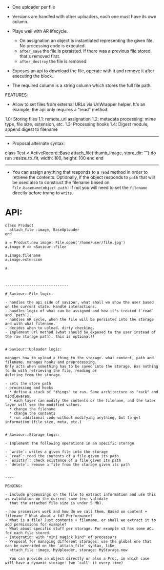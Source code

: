 - One uploader per file

- Versions are handled with other uploaders, each one must have its own
  column.

- Plays well with AR lifecycle.
  - On assignation an object is instantiated representing the given
    file. No processing code is executed.
  - `after_save` the file is persisted. If there was a previous file stored, that's removed first.
  - `after_destroy` the file is removed

- Exposes an api to download the file, operate with it and remove it
  after executing the block.

- The required column is a string column which stores the full file path.


FEATURES:

- Allow to set files from external URLs via UrlWrapper helper. It's an example, the api only requires a "read" method.


1.0: Storing files
1.1: remote_url assignation
1.2: metadata processing: mime type, file size, extension, etc.
1.3: Processing hooks
1.4: Digest module, append digest to filename


-----------

- Proposal alternate syntax:

class Test < ActiveRecord::Base
  attach_file(:thumb_image, store_dir: "") do
    run :resize_to_fit, width: 100, height: 100
  end
end

-----------


- You can assign anything that responds to a `read` method in order to retrieve the contents.
  Optionally, if the object responds to `path` that will be used also to construct the filename based on
  `File.basename(object.path)`
  If not you will need to set the `filename` directly before trying to `write`.


# API:

```
class Product
  attach_file :image, BaseUploader
end

a = Product.new image: File.open('/home/user/file.jpg')
a.image # => <Saviour::File>

a.image.filename
a.image.extension

a.



-----------------------------

# Saviour::File logic:

- handles the api side of saviour, what shall we show the user based on the current state. Handle interactions.
- handles logic of what can be assigned and how it's treated (`read` and `path`).
- handles AR cycle, when the file will be persisted into the storage and with what filename.
- decides when to upload. dirty checking.
- implement url method (what should be exposed to the user instead of the raw storage path). this is optional!!


# Saviour::Uploader logic:

manages how to upload a thing to the storage. what content, path and filename. manages hooks and preprocessing.
Only acts when something has to be saved into the storage. Has nothing to do with retrieving the file, reading or
deleting from the storage.

- sets the store path
- processing and hooks
  * define a stack of "things" to run. Same architecture as "rack" and middlewares.
  * each layer can modify the contents or the filename, and the later layer will see the modified values.
  * change the filename
  * change the contents
  * run additional code without modifying anything, but to get information (file size, meta, etc.)


# Saviour::Storage logic:

- Implement the following operations in an specific storage

- `write`: writes a given file into the storage
- `read`: read the contents of a file given its path
- `exists?`: check existance of a file given its path
- `delete`: remove a file from the storage given its path


----

PENDING:

- include processings on the file to extract information and use this as validation on the current save (ex: validate
  that the attached file size is under 5 Mb).

- how processors work and how do we call them. Based on content + filename ? What about a fd? Performance?
- What is a file? Just contents + filename, or shall we extract it to add permissions for example?
- What about specific stuff per storage. For example s3 has some ACL for each file stored.
- integration with "mini magick kind" of processors
- Proposal for managing different storages: use the global one that can be overrided on the `attach_file` syntax, like
  attach_file :image, MyUploader, storage: MyStorage.new

  You can provide an object directly or also a Proc, in which case will have a dynamic storage! (we `call` it every time)
